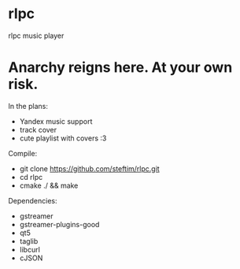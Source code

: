 # rlpc
rlpc music player

# Anarchy reigns here. At your own risk.

In the plans:
- Yandex music support
- track cover
- cute playlist with covers :3

Compile:
-  git clone https://github.com/steftim/rlpc.git
-  cd rlpc
-  cmake ./ && make

Dependencies:
- gstreamer
- gstreamer-plugins-good
- qt5
- taglib
- libcurl
- cJSON
